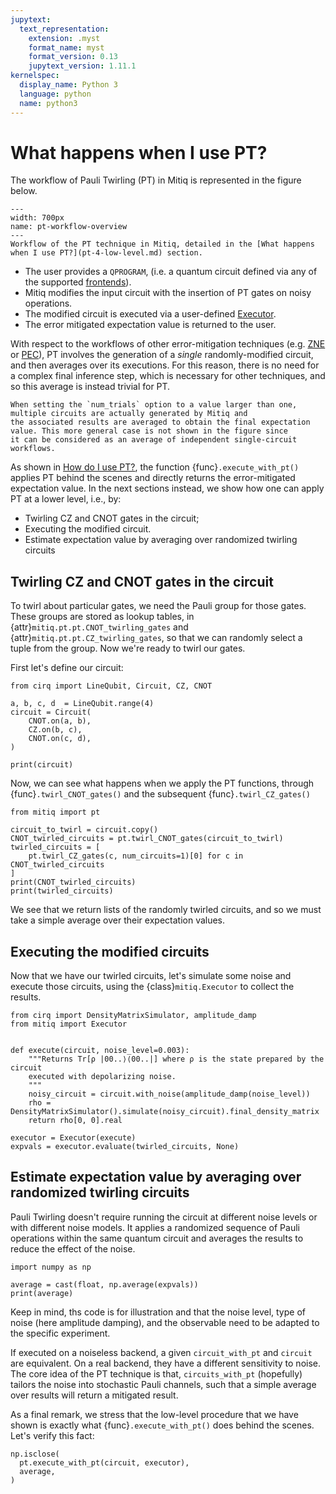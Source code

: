 ```yaml
---
jupytext:
  text_representation:
    extension: .myst
    format_name: myst
    format_version: 0.13
    jupytext_version: 1.11.1
kernelspec:
  display_name: Python 3
  language: python
  name: python3
---
```


# What happens when I use PT?

The workflow of Pauli Twirling (PT) in Mitiq is represented in the figure below.

```{figure} ../img/pt_workflow.svg
---
width: 700px
name: pt-workflow-overview
---
Workflow of the PT technique in Mitiq, detailed in the [What happens when I use PT?](pt-4-low-level.md) section.
```

- The user provides a `QPROGRAM`, (i.e. a quantum circuit defined via any of the supported [frontends](frontends-backends.md)).
- Mitiq modifies the input circuit with the insertion of PT gates on noisy operations.
- The modified circuit is executed via a user-defined [Executor](executors.md).
- The error mitigated expectation value is returned to the user.

With respect to the workflows of other error-mitigation techniques (e.g. [ZNE](zne-4-low-level.md) or [PEC](pec-4-low-level.md)),
PT involves the generation of a _single_ randomly-modified circuit, and then averages over its executions.
For this reason, there is no need for a complex final inference step, which is necessary for other 
techniques, and so this average is instead trivial for PT.

```{note}
When setting the `num_trials` option to a value larger than one, multiple circuits are actually generated by Mitiq and 
the associated results are averaged to obtain the final expectation value. This more general case is not shown in the figure since
it can be considered as an average of independent single-circuit workflows.
```

As shown in [How do I use PT?](pt-1-intro.md), the function {func}`.execute_with_pt()` applies PT behind the scenes 
and directly returns the error-mitigated expectation value.
In the next sections instead, we show how one can apply PT at a lower level, i.e., by:

- Twirling CZ and CNOT gates in the circuit;
- Executing the modified circuit.
- Estimate expectation value by averaging over randomized twirling circuits

## Twirling CZ and CNOT gates in the circuit
To twirl about particular gates, we need the Pauli group for those gates. These groups are stored as lookup tables, in {attr}`mitiq.pt.pt.CNOT_twirling_gates` and {attr}`mitiq.pt.pt.CZ_twirling_gates`, so that we can randomly select a tuple from the group. Now we're ready to twirl our gates.

First let's define our circuit:
```{code-cell} ipython3
from cirq import LineQubit, Circuit, CZ, CNOT

a, b, c, d  = LineQubit.range(4)
circuit = Circuit(
    CNOT.on(a, b),
    CZ.on(b, c),
    CNOT.on(c, d),
)

print(circuit)
```
Now, we can see what happens when we apply the PT functions, through {func}`.twirl_CNOT_gates()` and the subsequent {func}`.twirl_CZ_gates()`
```{code-cell} ipython3
from mitiq import pt

circuit_to_twirl = circuit.copy()
CNOT_twirled_circuits = pt.twirl_CNOT_gates(circuit_to_twirl)
twirled_circuits = [
    pt.twirl_CZ_gates(c, num_circuits=1)[0] for c in CNOT_twirled_circuits
]
print(CNOT_twirled_circuits)
print(twirled_circuits)
```
We see that we return lists of the randomly twirled circuits, and so we must take a simple average over their expectation values.

## Executing the modified circuits
Now that we have our twirled circuits, let's simulate some noise and execute those circuits, using the {class}`mitiq.Executor` to collect the results.
```{code-cell} ipython3
from cirq import DensityMatrixSimulator, amplitude_damp
from mitiq import Executor


def execute(circuit, noise_level=0.003):
    """Returns Tr[ρ |00..⟩⟨00..|] where ρ is the state prepared by the circuit
    executed with depolarizing noise.
    """
    noisy_circuit = circuit.with_noise(amplitude_damp(noise_level))
    rho = DensityMatrixSimulator().simulate(noisy_circuit).final_density_matrix
    return rho[0, 0].real

executor = Executor(execute)
expvals = executor.evaluate(twirled_circuits, None)
```


## Estimate expectation value by averaging over randomized twirling circuits
Pauli Twirling doesn't require running the circuit at different noise levels or with different noise models. It applies a randomized sequence of Pauli operations within the same quantum circuit and averages the results to reduce the effect of the noise.

```{code-cell} ipython3
import numpy as np

average = cast(float, np.average(expvals))
print(average)
```

Keep in mind, ths code is for illustration and that the noise level, type of noise (here amplitude damping), and the observable need to be adapted to the specific experiment.

If executed on a noiseless backend, a given `circuit_with_pt` and `circuit` are equivalent.
On a real backend, they have a different sensitivity to noise. The core idea of the PT technique is that,
`circuits_with_pt` (hopefully) tailors the noise into stochastic Pauli channels, such that a simple average over results
will return a mitigated result.

As a final remark, we stress that the low-level procedure that we have shown is exactly what {func}`.execute_with_pt()` does behind the scenes.
Let's verify this fact: 

```{code-cell} ipython3
np.isclose(
  pt.execute_with_pt(circuit, executor),
  average,
)
```

